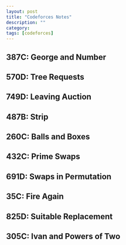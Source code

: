 ```yaml
---
layout: post
title: "Codeforces Notes" 
description: ""
category: 
tags: [codeforces]
---
```


387C: George and Number
---------

570D: Tree Requests
---------

749D: Leaving Auction
----------

487B: Strip
----------

260C: Balls and Boxes
----------

432C: Prime Swaps
--------

691D: Swaps in Permutation
---------

35C: Fire Again
---------

825D: Suitable Replacement 
--------

305C: Ivan and Powers of Two
---------
